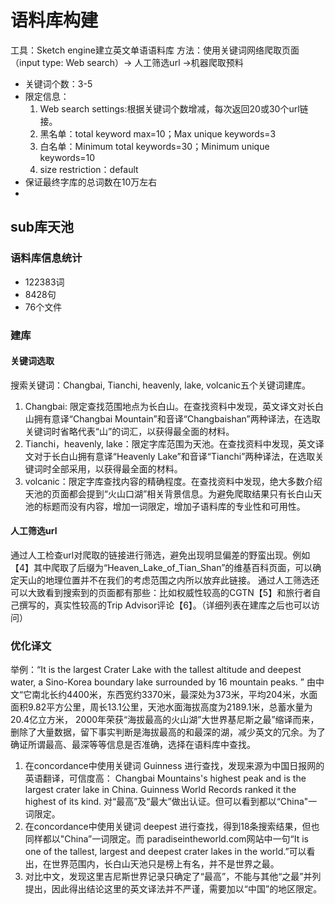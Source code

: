# 语料库构建
工具：Sketch engine建立英文单语语料库
方法：使用关键词网络爬取页面（input type: Web search）-> 人工筛选url ->机器爬取预料
- 关键词个数：3-5
- 限定信息：
  1. Web search settings:根据关键词个数增减，每次返回20或30个url链接。
  2. 黑名单：total keyword max=10；Max unique keywords=3
  3. 白名单：Minimum total keywords=30；Minimum unique keywords=10
  4. size restriction：default
- 保证最终字库的总词数在10万左右
- 
## sub库天池
### 语料库信息统计
- 122383词
- 8428句
- 76个文件
### 建库
#### 关键词选取
搜索关键词：Changbai, Tianchi, heavenly, lake, volcanic五个关键词建库。
1. Changbai: 限定查找范围地点为长白山。在查找资料中发现，英文译文对长白山拥有意译“Changbai Mountain”和音译“Changbaishan”两种译法，在选取关键词时省略代表“山”的词汇，以获得最全面的材料。
2. Tianchi，heavenly, lake：限定字库范围为天池。在查找资料中发现，英文译文对于长白山拥有意译“Heavenly Lake”和音译“Tianchi”两种译法，在选取关键词时全部采用，以获得最全面的材料。
3. volcanic：限定字库查找内容的精确程度。在查找资料中发现，绝大多数介绍天池的页面都会提到“火山口湖”相关背景信息。为避免爬取结果只有长白山天池的标题而没有内容，增加一词限定，增加子语料库的专业性和可用性。
#### 人工筛选url
通过人工检查url对爬取的链接进行筛选，避免出现明显偏差的野蛮出现。例如【4】其中爬取了后缀为“Heaven_Lake_of_Tian_Shan”的维基百科页面，可以确定天山的地理位置并不在我们的考虑范围之内所以放弃此链接。
通过人工筛选还可以大致看到搜索到的页面都有那些：比如权威性较高的CGTN【5】和旅行者自己撰写的，真实性较高的Trip  Advisor评论【6】。（详细列表在建库之后也可以访问）

### 优化译文
举例：“It is the largest Crater Lake with the tallest altitude and deepest water, a Sino-Korea boundary lake surrounded by 16 mountain peaks. ” 由中文“它南北长约4400米，东西宽约3370米，最深处为373米，平均204米，水面面积9.82平方公里，周长13.1公里，天池水面海拔高度为2189.1米，总蓄水量为20.4亿立方米， 2000年荣获“海拔最高的火山湖”大世界基尼斯之最”缩译而来，删除了大量数据，留下事实判断是海拔最高的和最深的湖，减少英文的冗余。为了确证所谓最高、最深等等信息是否准确，选择在语料库中查找。

1. 在concordance中使用关键词 Guinness 进行查找，发现来源为中国日报网的英语翻译，可信度高：
    Changbai Mountains's highest peak and is the largest crater lake in China. Guinness World Records ranked it the highest of its kind. 对“最高”及“最大”做出认证。但可以看到都以“China"一词限定。
2. 在concordance中使用关键词 deepest 进行查找，得到18条搜索结果，但也同样都以"China”一词限定。而   paradiseintheworld.com网站中一句“It is one of the tallest, largest and deepest crater lakes in the world.”可以看出，在世界范围内，长白山天池只是榜上有名，并不是世界之最。
3. 对比中文，发现这里吉尼斯世界记录只确定了“最高”，不能与其他“之最”并列提出，因此得出结论这里的英文译法并不严谨，需要加以“中国”的地区限定。
